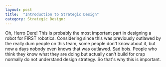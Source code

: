 ```yaml
---
layout: post
title:  "Introduction to Strategic Design"
category: Strategic Design:
---
```

Oh, Herro Dere! This is probably the most important part in designing a robot for FIRST robotics. Considering since this was previously outlawed by the really dum people on this team, some people don't know about it, but now a days nobody even knows that was outlawed. Sad bois. People who think they know what they are doing but actually can't build for crap normally do not understand design strategy. So that's why this is important.

